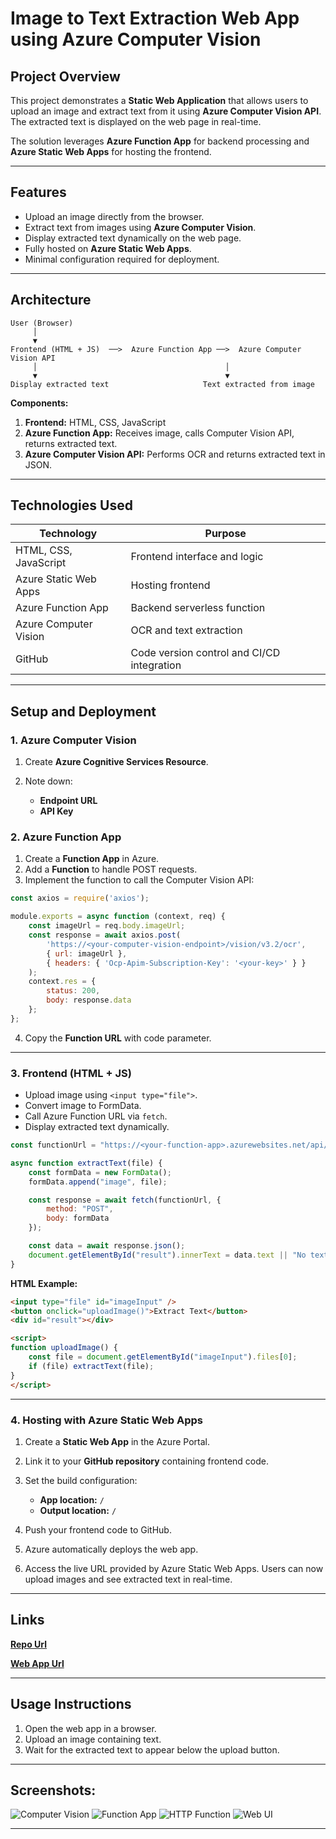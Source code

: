 # **Image to Text Extraction Web App using Azure Computer Vision**

## **Project Overview**

This project demonstrates a **Static Web Application** that allows users to upload an image and extract text from it using **Azure Computer Vision API**. The extracted text is displayed on the web page in real-time.

The solution leverages **Azure Function App** for backend processing and **Azure Static Web Apps** for hosting the frontend.

---

## **Features**

* Upload an image directly from the browser.
* Extract text from images using **Azure Computer Vision**.
* Display extracted text dynamically on the web page.
* Fully hosted on **Azure Static Web Apps**.
* Minimal configuration required for deployment.

---

## **Architecture**

```text
User (Browser)
     │
     ▼
Frontend (HTML + JS)  ──>  Azure Function App ──>  Azure Computer Vision API
     │                                          │
     ▼                                          ▼
Display extracted text                     Text extracted from image
```

**Components:**

1. **Frontend:** HTML, CSS, JavaScript
2. **Azure Function App:** Receives image, calls Computer Vision API, returns extracted text.
3. **Azure Computer Vision API:** Performs OCR and returns extracted text in JSON.

---

## **Technologies Used**

| Technology            | Purpose                                    |
| --------------------- | ------------------------------------------ |
| HTML, CSS, JavaScript | Frontend interface and logic               |
| Azure Static Web Apps | Hosting frontend                           |
| Azure Function App    | Backend serverless function                |
| Azure Computer Vision | OCR and text extraction                    |
| GitHub                | Code version control and CI/CD integration |

---

## **Setup and Deployment**

### **1. Azure Computer Vision**

1. Create **Azure Cognitive Services Resource**.
2. Note down:

   * **Endpoint URL**
   * **API Key**

### **2. Azure Function App**

1. Create a **Function App** in Azure.
2. Add a **Function** to handle POST requests.
3. Implement the function to call the Computer Vision API:

```javascript
const axios = require('axios');

module.exports = async function (context, req) {
    const imageUrl = req.body.imageUrl;
    const response = await axios.post(
        'https://<your-computer-vision-endpoint>/vision/v3.2/ocr',
        { url: imageUrl },
        { headers: { 'Ocp-Apim-Subscription-Key': '<your-key>' } }
    );
    context.res = {
        status: 200,
        body: response.data
    };
};
```

4. Copy the **Function URL** with code parameter.

---

### **3. Frontend (HTML + JS)**

* Upload image using `<input type="file">`.
* Convert image to FormData.
* Call Azure Function URL via `fetch`.
* Display extracted text dynamically.

```javascript
const functionUrl = "https://<your-function-app>.azurewebsites.net/api/<function-name>?code=<function-key>";

async function extractText(file) {
    const formData = new FormData();
    formData.append("image", file);

    const response = await fetch(functionUrl, {
        method: "POST",
        body: formData
    });

    const data = await response.json();
    document.getElementById("result").innerText = data.text || "No text detected";
}
```

**HTML Example:**

```html
<input type="file" id="imageInput" />
<button onclick="uploadImage()">Extract Text</button>
<div id="result"></div>

<script>
function uploadImage() {
    const file = document.getElementById("imageInput").files[0];
    if (file) extractText(file);
}
</script>
```

---

### **4. Hosting with Azure Static Web Apps**

1. Create a **Static Web App** in the Azure Portal.
2. Link it to your **GitHub repository** containing frontend code.
3. Set the build configuration:

   * **App location:** `/`
   * **Output location:** `/`
4. Push your frontend code to GitHub.
5. Azure automatically deploys the web app.
6. Access the live URL provided by Azure Static Web Apps. Users can now upload images and see extracted text in real-time.

---


## **Links**  
[**Repo Url**](https://github.com/malaikatariq/image-analyzer)

[**Web App Url**](https://yellow-mushroom-0f3e5fb03.1.azurestaticapps.net/)


---

## **Usage Instructions**

1. Open the web app in a browser.
2. Upload an image containing text.
3. Wait for the extracted text to appear below the upload button.

---
## Screenshots:

![Computer Vision](https://github.com/malaikatariq/MLSA-UET-Internship/blob/main/Cloud-Computing/Week-04/Project-02/assets/Computer%20Vision.png)
![Function App](https://github.com/malaikatariq/MLSA-UET-Internship/blob/main/Cloud-Computing/Week-04/Project-02/assets/Function%20App.png)
![HTTP Function](https://github.com/malaikatariq/MLSA-UET-Internship/blob/main/Cloud-Computing/Week-04/Project-02/assets/HTTP%20Function.png)
![Web UI](https://github.com/malaikatariq/MLSA-UET-Internship/blob/main/Cloud-Computing/Week-04/Project-02/assets/Web%20UI.png)

---

